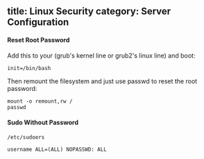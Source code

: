 title: Linux Security
category: Server Configuration
---

#### Reset Root Password

Add this to your (grub's kernel line or grub2's linux line) and boot:

```
init=/bin/bash
```

Then remount the filesystem and just use passwd to reset the root password:

```
mount -o remount,rw /
passwd
```

#### Sudo Without Password

`/etc/sudoers`

```
username ALL=(ALL) NOPASSWD: ALL
```


